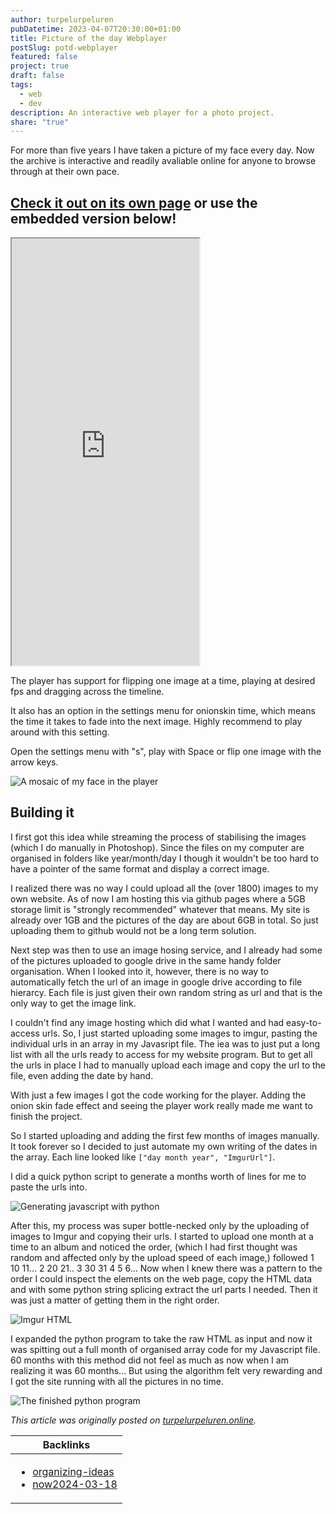 ```yaml
---
author: turpelurpeluren
pubDatetime: 2023-04-07T20:30:00+01:00
title: Picture of the day Webplayer
postSlug: potd-webplayer
featured: false
project: true
draft: false
tags:
  - web
  - dev
description: An interactive web player for a photo project.
share: "true"
---
```


For more than five years I have taken a picture of my face every day.
Now the archive is interactive and readily avaliable online for anyone to browse through at their own pace.

## [Check it out on its own page](https://turpelurpeluren.online/dbild) or use the embedded version below!
<iframe class="w-full" style="height: calc(28px + 78px + 48px * 2 + 32px + min(56.25vw, 0.5625 * 48.75rem) + 10px); overflow:visible;" src="https://turpelurpeluren.online/dbild.html"></iframe>

The player has support for flipping one image at a time, playing at desired fps and dragging across the timeline.

It also has an option in the settings menu for onionskin time, which means the time it takes to fade into the next image. Highly recommend to play around with this setting.

Open the settings menu with "s", play with Space or flip one image with the arrow keys.

![A mosaic of my face in the player](@assets/images/4x3-mosaik-webplayer.jpg)

## Building it

I first got this idea while streaming the process of stabilising the images (which I do manually in Photoshop). Since the files on my computer are organised in folders like year/month/day I though it wouldn't be too hard to have a pointer of the same format and display a correct image.

I realized there was no way I could upload all the (over 1800) images to my own website. As of now I am hosting this via github pages where a 5GB storage limit is "strongly recommended" whatever that means. My site is already over 1GB and the pictures of the day are about 6GB in total. So just uploading them to github would not be a long term solution. 

Next step was then to use an image hosing service, and I already had some of the pictures uploaded to google drive in the same handy folder organisation. When I looked into it, however, there is no way to automatically fetch the url of an image in google drive according to file hierarcy. Each file is just given their own random string as url and that is the only way to get the image link.

I couldn't find any image hosting which did what I wanted and had easy-to-access urls. So, I just started uploading some images to imgur, pasting the individual urls in an array in my Javasript file. The iea was to just put a long list with all the urls ready to access for my website program. But to get all the urls in place I had to manually upload each image and copy the url to the file, even adding the date by hand.

With just a few images I got the code working for the player. Adding the onion skin fade effect and seeing the player work really made me want to finish the project. 

So I started uploading and adding the first few months of images manually. It took forever so I decided to just automate my own writing of the dates in the array. Each line looked like 
`["day month year", "ImgurUrl"]`.

I did a quick python script to generate a months worth of lines for me to paste the urls into. 

![Generating javascript with python](@assets/images/dbildpythontext.jpg)

 After this, my process was super bottle-necked only by the uploading of images to Imgur and copying their urls. I started to upload one month at a time to an album and noticed the order, (which I had first thought was random and affected only by the upload speed of each image,) followed 1 10 11... 2 20 21.. 3 30 31 4 5 6... Now when I knew there was a pattern to the order I could  inspect the elements on the web page, copy the HTML data and with some python string splicing extract the url parts I needed. Then it was just a matter of getting them in the right order.

![Imgur HTML](@assets/images/imgurHTML.jpg)

I expanded the python program to take the raw HTML as input and now it was spitting out a full month of organised array code for my Javascript file. 60 months with this method did not feel as much as now when I am realizing it was 60 months... But using the algorithm felt very rewarding and I got the site running with all the pictures in no time.

![The finished python program](@assets/images/dbildpythonprogram.jpg)

*This article was originally posted on [turpelurpeluren.online](/posts/turpelurpeluren-online).*

| Backlinks                                                                                                                                                            |
| -------------------------------------------------------------------------------------------------------------------------------------------------------------------- |
| <ul><li>[organizing-ideas](/posts/organizing-ideas)</li><li>[now2024-03-18](/now)</li></ul> |
